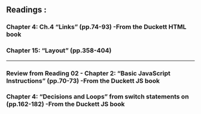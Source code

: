 ## Readings : 

### Chapter 4: Ch.4 “Links” (pp.74-93) -From the Duckett HTML book


### Chapter 15: “Layout” (pp.358-404)


*** 

### Review from Reading 02 - Chapter 2: “Basic JavaScript Instructions” (pp.70-73) -From the Duckett JS book


### Chapter 4: “Decisions and Loops” from switch statements on (pp.162-182) -From the Duckett JS book

